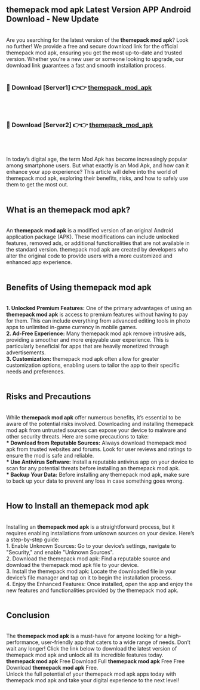 ## themepack mod apk Latest Version APP Android Download - New Update
<br>
Are you searching for the latest version of the <strong>themepack mod apk</strong>? Look no further! We provide a free and secure download link for the official themepack mod apk, ensuring you get the most up-to-date and trusted version. Whether you're a new user or someone looking to upgrade, our download link guarantees a fast and smooth installation process.
<br>
<br>
<h3>🔴 Download [Server1] 👉👉 <a href="https://modyolo.store/themepack+mod+apk">themepack_mod_apk</a></h3><br>
<br>
<h3>🔴 Download [Server2] 👉👉 <a href="https://modyolo.store/themepack+mod+apk">themepack_mod_apk</a></h3><br>
<br>
<br>
In today’s digital age, the term Mod Apk has become increasingly popular among smartphone users. But what exactly is an Mod Apk, and how can it enhance your app experience? This article will delve into the world of themepack mod apk, exploring their benefits, risks, and how to safely use them to get the most out.
<br>
<br>
<h2>What is an themepack mod apk?</h2>
<br>
An <strong>themepack mod apk</strong> is a modified version of an original Android application package (APK). These modifications can include unlocked features, removed ads, or additional functionalities that are not available in the standard version. themepack mod apk are created by developers who alter the original code to provide users with a more customized and enhanced app experience.
<br>
<br>
<h2>Benefits of Using themepack mod apk</h2>
<br>
<strong> 1. Unlocked Premium Features:</strong> One of the primary advantages of using an <strong>themepack mod apk</strong> is access to premium features without having to pay for them. This can include everything from advanced editing tools in photo apps to unlimited in-game currency in mobile games.
<br>
<strong> 2. Ad-Free Experience:</strong> Many themepack mod apk remove intrusive ads, providing a smoother and more enjoyable user experience. This is particularly beneficial for apps that are heavily monetized through advertisements.
<br>
<strong> 3. Customization:</strong> themepack mod apk often allow for greater customization options, enabling users to tailor the app to their specific needs and preferences.
<br>
<br>
<h2>Risks and Precautions</h2>
<br>
While <strong>themepack mod apk</strong> offer numerous benefits, it’s essential to be aware of the potential risks involved. Downloading and installing themepack mod apk from untrusted sources can expose your device to malware and other security threats. Here are some precautions to take:
<br>
<strong> * Download from Reputable Sources:</strong> Always download themepack mod apk from trusted websites and forums. Look for user reviews and ratings to ensure the mod is safe and reliable.
<br>
<strong> * Use Antivirus Software:</strong> Install a reputable antivirus app on your device to scan for any potential threats before installing an themepack mod apk.
<br>
<strong> * Backup Your Data:</strong> Before installing any themepack mod apk, make sure to back up your data to prevent any loss in case something goes wrong.
<br>
<br>
<h2>How to Install an themepack mod apk</h2>
<br>
Installing an <strong>themepack mod apk</strong> is a straightforward process, but it requires enabling installations from unknown sources on your device. Here’s a step-by-step guide:
<br>
 1. Enable Unknown Sources: Go to your device’s settings, navigate to "Security," and enable "Unknown Sources".
<br>
 2. Download the themepack mod apk: Find a reputable source and download the themepack mod apk file to your device.
<br>
 3. Install the themepack mod apk: Locate the downloaded file in your device’s file manager and tap on it to begin the installation process.
<br>
 4. Enjoy the Enhanced Features: Once installed, open the app and enjoy the new features and functionalities provided by the themepack mod apk.
<br>
<br>
<h2><strong>Conclusion</strong></h2>
<br>
The <strong>themepack mod apk</strong> is a must-have for anyone looking for a high-performance, user-friendly app that caters to a wide range of needs. Don’t wait any longer! Click the link below to download the latest version of themepack mod apk and unlock all its incredible features today.
<br>
<strong>themepack mod apk</strong> Free Download Full <strong>themepack mod apk</strong> Free Free Download <strong>themepack mod apk</strong> Free.
<br>
Unlock the full potential of your themepack mod apk apps today with themepack mod apk and take your digital experience to the next level!